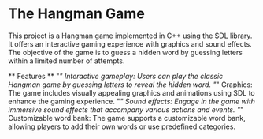# The Hangman Game

This project is a Hangman game implemented in C++ using the SDL library. It offers an interactive gaming experience with graphics and sound effects. The objective of the game is to guess a hidden word by guessing letters within a limited number of attempts.

** Features **
"*" Interactive gameplay: Users can play the classic Hangman game by guessing letters to reveal the hidden word.
"*" Graphics: The game includes visually appealing graphics and animations using SDL to enhance the gaming experience.
"*" Sound effects: Engage in the game with immersive sound effects that accompany various actions and events.
"*" Customizable word bank: The game supports a customizable word bank, allowing players to add their own words or use predefined categories.
